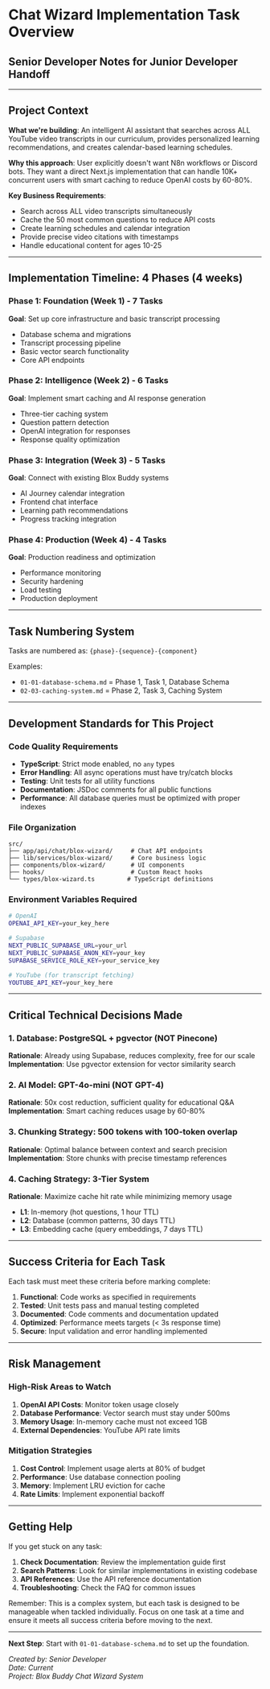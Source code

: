 # Chat Wizard Implementation Task Overview
## Senior Developer Notes for Junior Developer Handoff

---

## Project Context

**What we're building**: An intelligent AI assistant that searches across ALL YouTube video transcripts in our curriculum, provides personalized learning recommendations, and creates calendar-based learning schedules.

**Why this approach**: User explicitly doesn't want N8n workflows or Discord bots. They want a direct Next.js implementation that can handle 10K+ concurrent users with smart caching to reduce OpenAI costs by 60-80%.

**Key Business Requirements**:
- Search across ALL video transcripts simultaneously
- Cache the 50 most common questions to reduce API costs
- Create learning schedules and calendar integration
- Provide precise video citations with timestamps
- Handle educational content for ages 10-25

---

## Implementation Timeline: 4 Phases (4 weeks)

### Phase 1: Foundation (Week 1) - 7 Tasks
**Goal**: Set up core infrastructure and basic transcript processing
- Database schema and migrations
- Transcript processing pipeline
- Basic vector search functionality
- Core API endpoints

### Phase 2: Intelligence (Week 2) - 6 Tasks  
**Goal**: Implement smart caching and AI response generation
- Three-tier caching system
- Question pattern detection
- OpenAI integration for responses
- Response quality optimization

### Phase 3: Integration (Week 3) - 5 Tasks
**Goal**: Connect with existing Blox Buddy systems
- AI Journey calendar integration
- Frontend chat interface
- Learning path recommendations
- Progress tracking integration

### Phase 4: Production (Week 4) - 4 Tasks
**Goal**: Production readiness and optimization
- Performance monitoring
- Security hardening
- Load testing
- Production deployment

---

## Task Numbering System

Tasks are numbered as: `{phase}-{sequence}-{component}`

Examples:
- `01-01-database-schema.md` = Phase 1, Task 1, Database Schema
- `02-03-caching-system.md` = Phase 2, Task 3, Caching System

---

## Development Standards for This Project

### Code Quality Requirements
- **TypeScript**: Strict mode enabled, no `any` types
- **Error Handling**: All async operations must have try/catch blocks
- **Testing**: Unit tests for all utility functions
- **Documentation**: JSDoc comments for all public functions
- **Performance**: All database queries must be optimized with proper indexes

### File Organization
```
src/
├── app/api/chat/blox-wizard/     # Chat API endpoints
├── lib/services/blox-wizard/     # Core business logic
├── components/blox-wizard/       # UI components
├── hooks/                        # Custom React hooks
└── types/blox-wizard.ts         # TypeScript definitions
```

### Environment Variables Required
```bash
# OpenAI
OPENAI_API_KEY=your_key_here

# Supabase
NEXT_PUBLIC_SUPABASE_URL=your_url
NEXT_PUBLIC_SUPABASE_ANON_KEY=your_key
SUPABASE_SERVICE_ROLE_KEY=your_service_key

# YouTube (for transcript fetching)
YOUTUBE_API_KEY=your_key_here
```

---

## Critical Technical Decisions Made

### 1. Database: PostgreSQL + pgvector (NOT Pinecone)
**Rationale**: Already using Supabase, reduces complexity, free for our scale
**Implementation**: Use pgvector extension for vector similarity search

### 2. AI Model: GPT-4o-mini (NOT GPT-4)
**Rationale**: 50x cost reduction, sufficient quality for educational Q&A
**Implementation**: Smart caching reduces usage by 60-80%

### 3. Chunking Strategy: 500 tokens with 100-token overlap
**Rationale**: Optimal balance between context and search precision
**Implementation**: Store chunks with precise timestamp references

### 4. Caching Strategy: 3-Tier System
**Rationale**: Maximize cache hit rate while minimizing memory usage
- **L1**: In-memory (hot questions, 1 hour TTL)
- **L2**: Database (common patterns, 30 days TTL) 
- **L3**: Embedding cache (query embeddings, 7 days TTL)

---

## Success Criteria for Each Task

Each task must meet these criteria before marking complete:
1. **Functional**: Code works as specified in requirements
2. **Tested**: Unit tests pass and manual testing completed
3. **Documented**: Code comments and documentation updated
4. **Optimized**: Performance meets targets (< 3s response time)
5. **Secure**: Input validation and error handling implemented

---

## Risk Management

### High-Risk Areas to Watch
1. **OpenAI API Costs**: Monitor token usage closely
2. **Database Performance**: Vector search must stay under 500ms
3. **Memory Usage**: In-memory cache must not exceed 1GB
4. **External Dependencies**: YouTube API rate limits

### Mitigation Strategies
1. **Cost Control**: Implement usage alerts at 80% of budget
2. **Performance**: Use database connection pooling
3. **Memory**: Implement LRU eviction for cache
4. **Rate Limits**: Implement exponential backoff

---

## Getting Help

If you get stuck on any task:
1. **Check Documentation**: Review the implementation guide first
2. **Search Patterns**: Look for similar implementations in existing codebase  
3. **API References**: Use the API reference documentation
4. **Troubleshooting**: Check the FAQ for common issues

Remember: This is a complex system, but each task is designed to be manageable when tackled individually. Focus on one task at a time and ensure it meets all success criteria before moving to the next.

---

**Next Step**: Start with `01-01-database-schema.md` to set up the foundation.

*Created by: Senior Developer*  
*Date: Current*  
*Project: Blox Buddy Chat Wizard System*